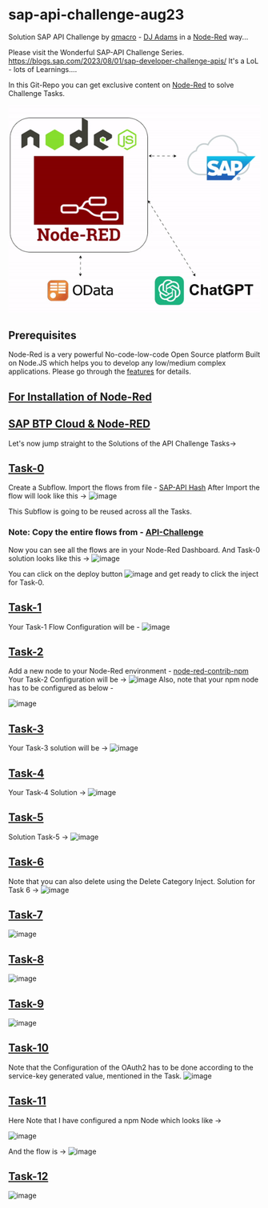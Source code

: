 # sap-api-challenge-aug23
Solution SAP API Challenge by [qmacro](https://twitter.com/qmacro) - [DJ Adams](https://people.sap.com/dj.adams.sap) in a [Node-Red](https://github.com/node-red) way...

Please visit the Wonderful SAP-API Challenge Series. https://blogs.sap.com/2023/08/01/sap-developer-challenge-apis/
It's a LoL - lots of Learnings....

In this Git-Repo you can get exclusive content on [Node-Red](http://nodered.org/docs) to solve Challenge Tasks.

![img](https://github.com/sabarna17/sap-api-challenge-aug23/blob/main/SAP-API-Challenege-AUG23.gif)

## Prerequisites
Node-Red is a very powerful No-code-low-code Open Source platform Built on Node.JS which helps you to develop any low/medium complex applications. 
Please go through the [features](https://nodered.org/#features) for details.

## [For Installation of Node-Red](https://nodered.org/docs/getting-started/local)
## [SAP BTP Cloud & Node-RED](https://blogs.sap.com/2020/09/29/all-about-node-red-deployment-in-sap-cloud-foundry/)

Let's now jump straight to the Solutions of the API Challenge Tasks->

## [Task-0](https://groups.community.sap.com/t5/application-development/sap-developer-challenge-apis-task-0-learn-to-share-your-task/m-p/276058#M2319)
Create a Subflow. Import the flows from file - [SAP-API Hash](https://github.com/sabarna17/sap-api-challenge-aug23/blob/main/SAP-API%20Hash.json)
After Import the flow will look like this ->
![image](https://github.com/sabarna17/sap-api-challenge-aug23/assets/39834671/ba9c4a4f-b81a-400a-a84e-524d507bd61d)

This Subflow is going to be reused across all the Tasks.

### Note: Copy the entire flows from - [API-Challenge](https://github.com/sabarna17/sap-api-challenge-aug23/blob/main/API-Challenge.json)

Now you can see all the flows are in your Node-Red Dashboard.
And Task-0 solution looks like this ->
![image](https://github.com/sabarna17/sap-api-challenge-aug23/assets/39834671/72a44516-c62d-475d-b71e-676a1603b223)

You can click on the deploy button ![image](https://github.com/sabarna17/sap-api-challenge-aug23/assets/39834671/748fceb6-85bb-47cf-b31f-4e7eea31cac7)
and get ready to click the inject for Task-0. 

## [Task-1](https://groups.community.sap.com/t5/application-development/sap-developer-challenge-apis-task-1-list-the-northwind-entity/m-p/276626)
Your Task-1 Flow Configuration will be -
![image](https://github.com/sabarna17/sap-api-challenge-aug23/assets/39834671/4c6668a9-6fd8-407f-86c8-194e0cbfbf8f)

## [Task-2](https://groups.community.sap.com/t5/application-development-discussions/sap-developer-challenge-apis-task-2-calculate-northbreeze-product-stock/m-p/277325)
Add a new node to your Node-Red environment - [node-red-contrib-npm](https://www.npmjs.com/package/node-red-contrib-npm)
Your Task-2 Configuration will be ->
![image](https://github.com/sabarna17/sap-api-challenge-aug23/assets/39834671/a2a75e45-0f8d-4f99-a226-2dd33793ca54)
Also, note that your npm node has to be configured as below -

![image](https://github.com/sabarna17/sap-api-challenge-aug23/assets/39834671/6e0915b8-1832-405c-8164-2a908cc011cb)

## [Task-3](https://groups.community.sap.com/t5/application-development-discussions/sap-developer-challenge-apis-task-3-have-a-northbreeze-product-selected-for/m-p/277972#M2727)
Your Task-3 solution will be ->
![image](https://github.com/sabarna17/sap-api-challenge-aug23/assets/39834671/75f6ed9d-8bbc-47c5-87d0-ce4ec7e3df8e)


## [Task-4](https://groups.community.sap.com/t5/application-development-discussions/sap-developer-challenge-apis-task-4-discover-the-date-and-time-api-package/m-p/278745)
Your Task-4 Solution ->
![image](https://github.com/sabarna17/sap-api-challenge-aug23/assets/39834671/2c0da372-07cb-4b1b-84a9-c3da1783bef7)

## [Task-5](https://groups.community.sap.com/t5/application-development-discussions/sap-developer-challenge-apis-task-5-call-the-country-date-format-api/td-p/279160)
Solution Task-5 ->
![image](https://github.com/sabarna17/sap-api-challenge-aug23/assets/39834671/2040dbe0-0db3-4ab5-96a6-0dea0e32f6f1)

## [Task-6](https://groups.community.sap.com/t5/application-development-discussions/sap-developer-challenge-apis-task-6-create-a-new-northbreeze-category/m-p/279812)
Note that you can also delete using the Delete Category Inject. Solution for Task 6 ->
![image](https://github.com/sabarna17/sap-api-challenge-aug23/assets/39834671/9fb44c5f-2e02-48e8-aa83-560331a14698)

## [Task-7](https://groups.community.sap.com/t5/application-development-discussions/sap-developer-challenge-apis-task-7-create-a-new-directory-in-an-sap-btp/m-p/280341)
![image](https://github.com/sabarna17/sap-api-challenge-aug23/assets/39834671/01da1e18-4558-4ba4-8d9c-23afb9919b88)

## [Task-8](https://groups.community.sap.com/t5/application-development-discussions/sap-developer-challenge-apis-task-8-create-an-instance-of-the-sap-cloud/m-p/280681)
![image](https://github.com/sabarna17/sap-api-challenge-aug23/assets/39834671/39a7650b-277a-4ef4-94ed-7a233b0ccb37)

## [Task-9](https://groups.community.sap.com/t5/application-development-discussions/sap-developer-challenge-apis-task-9-create-a-service-key-for-api-endpoints/m-p/281337)
![image](https://github.com/sabarna17/sap-api-challenge-aug23/assets/39834671/445c416d-f4cf-4b66-a66f-89a0b0683a61)

## [Task-10](https://groups.community.sap.com/t5/application-development-discussions/sap-developer-challenge-apis-task-10-request-an-oauth-access-token/m-p/281933)
Note that the Configuration of the OAuth2 has to be done according to the service-key generated value, mentioned in the Task.
![image](https://github.com/sabarna17/sap-api-challenge-aug23/assets/39834671/91a1319a-5550-43a0-afcc-37a6e3b55c80)

## [Task-11](https://groups.community.sap.com/t5/application-development-discussions/sap-developer-challenge-apis-task-11-examine-the-access-token-for-scopes/m-p/282366)
Here Note that I have configured a npm Node which looks like ->

![image](https://github.com/sabarna17/sap-api-challenge-aug23/assets/39834671/80062f6e-c852-4a6c-8cc4-89bd50dd91f3)

And the flow is ->
![image](https://github.com/sabarna17/sap-api-challenge-aug23/assets/39834671/918ed03a-927f-4fc2-8471-31a522744756)

## [Task-12](https://groups.community.sap.com/t5/application-development-discussions/sap-developer-challenge-apis-task-12-use-the-access-token-to-call-the-api/td-p/283202)
![image](https://github.com/sabarna17/sap-api-challenge-aug23/assets/39834671/582171dd-8fc2-4902-976f-d2a805a42fb9)



